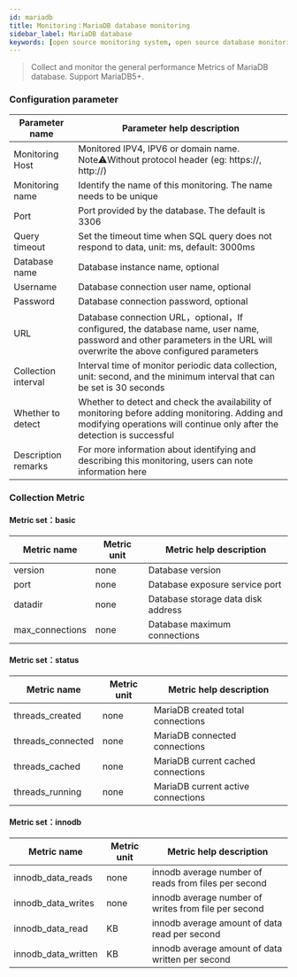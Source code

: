 ```yaml
---
id: mariadb  
title: Monitoring：MariaDB database monitoring      
sidebar_label: MariaDB database   
keywords: [open source monitoring system, open source database monitoring system, monitoring mariadb database metrics]
---
```


> Collect and monitor the general performance Metrics of MariaDB database. Support MariaDB5+.

### Configuration parameter

| Parameter name      | Parameter help description |
| ----------- | ----------- |
| Monitoring Host     | Monitored IPV4, IPV6 or domain name. Note⚠️Without protocol header (eg: https://, http://) |
| Monitoring name     | Identify the name of this monitoring. The name needs to be unique |
| Port    | Port provided by the database. The default is 3306 |
| Query timeout | Set the timeout time when SQL query does not respond to data, unit: ms, default: 3000ms |
| Database name  | Database instance name, optional |
| Username      | Database connection user name, optional |
| Password        | Database connection password, optional |
| URL        | Database connection URL，optional，If configured, the database name, user name, password and other parameters in the URL will overwrite the above configured parameters |
| Collection interval   | Interval time of monitor periodic data collection, unit: second, and the minimum interval that can be set is 30 seconds |
| Whether to detect    | Whether to detect and check the availability of monitoring before adding monitoring. Adding and modifying operations will continue only after the detection is successful |
| Description remarks    | For more information about identifying and describing this monitoring, users can note information here |

### Collection Metric

#### Metric set：basic

| Metric name      | Metric unit | Metric help description |
| ----------- | ----------- | ----------- |
| version         | none | Database version |
| port            | none | Database exposure service port |
| datadir         | none |  Database storage data disk address |
| max_connections | none | Database maximum connections |

#### Metric set：status

| Metric name      | Metric unit | Metric help description |
| ----------- | ----------- | ----------- |
| threads_created         | none | MariaDB created total connections |
| threads_connected           | none | MariaDB connected connections |
| threads_cached         | none | MariaDB current cached connections |
| threads_running | none | MariaDB current active connections |


#### Metric set：innodb

| Metric name      | Metric unit | Metric help description |
| ----------- | ----------- | ----------- |
| innodb_data_reads     | none | innodb average number of reads from files per second |
| innodb_data_writes    | none | innodb average number of writes from file per second |
| innodb_data_read         | KB | innodb average amount of data read per second |
| innodb_data_written | KB | innodb average amount of data written per second | 



